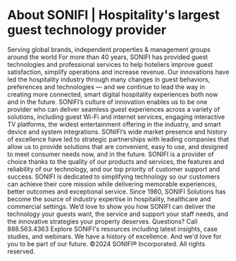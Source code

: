 # About SONIFI | Hospitality's largest guest technology provider

Serving global brands, independent properties & management groups around the world
For more than 40 years, SONIFI has provided guest technologies and professional services to help hoteliers improve guest satisfaction, simplify operations and increase revenue.
Our innovations have led the hospitality industry through many changes in guest behaviors, preferences and technologies — and we continue to lead the way in creating more connected, smart digital hospitality experiences both now and in the future.
SONIFI’s culture of innovation enables us to be one provider who can deliver seamless guest experiences across a variety of solutions, including guest Wi-Fi and internet services, engaging interactive TV platforms, the widest entertainment offering in the industry, and smart device and system integrations.
SONIFI’s wide market presence and history of excellence have led to strategic partnerships with leading companies that allow us to provide solutions that are convenient, easy to use, and designed to meet consumer needs now, and in the future.
SONIFI is a provider of choice thanks to the quality of our products and services, the features and reliability of our technology, and our top priority of customer support and success.
SONIFI is dedicated to simplifying technology so our customers can achieve their core mission while delivering memorable experiences, better outcomes and exceptional service.
Since 1980, SONIFI Solutions has become the source of industry expertise in hospitality, healthcare and commercial settings.
We’d love to show you how SONIFI can deliver the technology your guests want, the service and support your staff needs, and the innovative strategies your property deserves.
Questions? Call 888.563.4363
Explore SONIFI's resources including latest insights, case studies, and webinars.
We have a history of excellence. And we'd love for you to be part of our future.
©2024 SONIFI® Incorporated. All rights reserved.